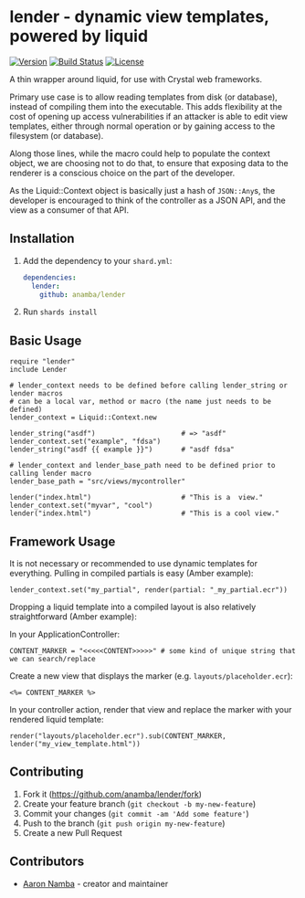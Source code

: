 # lender - dynamic view templates, powered by liquid

[![Version](https://img.shields.io/github/tag/anamba/lender.svg?maxAge=360)](https://github.com/anamba/lender/releases/latest)
[![Build Status](https://travis-ci.org/anamba/lender.svg?branch=master)](https://travis-ci.org/anamba/lender)
[![License](https://img.shields.io/github/license/anamba/lender.svg)](https://github.com/anamba/lender/blob/master/LICENSE)

A thin wrapper around liquid, for use with Crystal web frameworks.

Primary use case is to allow reading templates from disk (or database), instead of compiling them into the executable. This adds flexibility at the cost of opening up access vulnerabilities if an attacker is able to edit view templates, either through normal operation or by gaining access to the filesystem (or database).

Along those lines, while the macro could help to populate the context object, we are choosing not to do that, to ensure that exposing data to the renderer is a conscious choice on the part of the developer.

As the Liquid::Context object is basically just a hash of `JSON::Any`s, the developer is encouraged to think of the controller as a JSON API, and the view as a consumer of that API.

## Installation

1. Add the dependency to your `shard.yml`:

   ```yaml
   dependencies:
     lender:
       github: anamba/lender
   ```

2. Run `shards install`

## Basic Usage

```crystal
require "lender"
include Lender

# lender_context needs to be defined before calling lender_string or lender macros
# can be a local var, method or macro (the name just needs to be defined)
lender_context = Liquid::Context.new

lender_string("asdf")                     # => "asdf"
lender_context.set("example", "fdsa")
lender_string("asdf {{ example }}")       # "asdf fdsa"

# lender_context and lender_base_path need to be defined prior to calling lender macro
lender_base_path = "src/views/mycontroller"

lender("index.html")                      # "This is a  view."
lender_context.set("myvar", "cool")
lender("index.html")                      # "This is a cool view."
```

## Framework Usage

It is not necessary or recommended to use dynamic templates for everything. Pulling in compiled partials is easy (Amber example):
```crystal
lender_context.set("my_partial", render(partial: "_my_partial.ecr"))
```

Dropping a liquid template into a compiled layout is also relatively straightforward (Amber example):

In your ApplicationController:
```crystal
CONTENT_MARKER = "<<<<<CONTENT>>>>>" # some kind of unique string that we can search/replace
```

Create a new view that displays the marker (e.g. `layouts/placeholder.ecr`):
```crystal
<%= CONTENT_MARKER %>
```

In your controller action, render that view and replace the marker with your rendered liquid template:
```crystal
render("layouts/placeholder.ecr").sub(CONTENT_MARKER, lender("my_view_template.html"))
```

## Contributing

1. Fork it (<https://github.com/anamba/lender/fork>)
2. Create your feature branch (`git checkout -b my-new-feature`)
3. Commit your changes (`git commit -am 'Add some feature'`)
4. Push to the branch (`git push origin my-new-feature`)
5. Create a new Pull Request

## Contributors

- [Aaron Namba](https://github.com/anamba) - creator and maintainer
